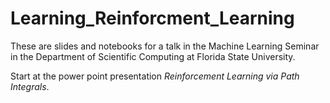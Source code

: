 # Learning_Reinforcment_Learning
These are slides and notebooks for a talk in the Machine Learning Seminar in the Department of Scientific Computing at Florida State University.

Start at the power point presentation *Reinforcement Learning via Path Integrals*.
